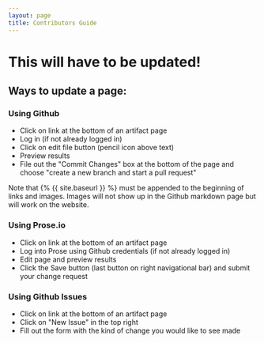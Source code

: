 ```yaml
---
layout: page
title: Contributors Guide
---
```


# This will have to be updated!

## Ways to update a page:


### Using Github

- Click on link at the bottom of an artifact page
- Log in (if not already logged in)
- Click on edit file button (pencil icon above text)
- Preview results
- File out the "Commit Changes" box at the bottom of the page and choose "create a new branch and start a pull request"

Note that {% {{ site.baseurl }} %} must be appended to the beginning of links and images. Images will not show up in the Github markdown page but will work on the website.

### Using Prose.io

- Click on link at the bottom of an artifact page
- Log into Prose using Github credentials (if not already logged in)
- Edit page and preview results
- Click the Save button (last button on right navigational bar) and submit your change request

### Using Github Issues

- Click on link at the bottom of an artifact page
- Click on "New Issue" in the top right
- Fill out the form with the kind of change you would like to see made
